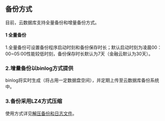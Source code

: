 ## 备份方式
目前，云数据库支持全量备份和增量备份方式。

#### 1 全量备份

1.全量备份可设置备份程序启动时刻和备份保存时长；默认启动时刻为凌晨00：00~05:00性能较低时刻，备份保存时长默认为7天（金融云默认为30天）。

### 2.增量备份以binlog方式提供
binlog将实时生成（将占用一定数据盘空间），并定期上传至云数据库备份系统中。

### 3.备份采用LZ4方式压缩
使用方式详见[解压备份和日志文件](/document/product/237/2088)。
